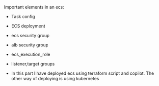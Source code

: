 
Important elements in an ecs:

- Task config
- ECS deployment
- ecs security group
- alb security group
- ecs_execution_role
- listener,target groups

- In this part I have deployed ecs using terraform script and copilot. The other way of deploying is using kubernetes
